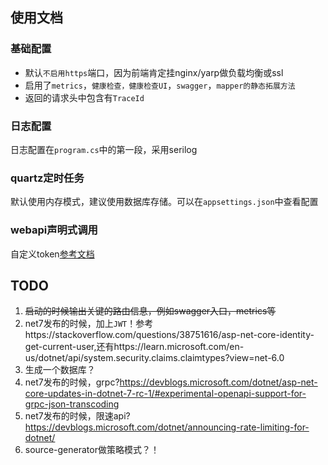 ﻿## 使用文档

### 基础配置
- 默认`不启用https`端口，因为前端肯定挂nginx/yarp做负载均衡或ssl
- 启用了`metrics`，`健康检查，健康检查UI`，`swagger`，`mapper的静态拓展方法`
- 返回的请求头中包含有`TraceId`

### 日志配置
日志配置在`program.cs`中的第一段，采用serilog

### quartz定时任务
默认使用内存模式，建议使用数据库存储。可以在`appsettings.json`中查看配置

### webapi声明式调用
自定义token[参考文档](https://github.com/dotnetcore/WebApiClient#%E8%87%AA%E5%AE%9A%E4%B9%89tokenprovider)


## TODO
1. ~~启动的时候输出关键的路由信息，例如swagger入口，metrics等~~
2. net7发布的时候，加上`JWT`！参考https://stackoverflow.com/questions/38751616/asp-net-core-identity-get-current-user,还有https://learn.microsoft.com/en-us/dotnet/api/system.security.claims.claimtypes?view=net-6.0
3. 生成一个数据库？
4. net7发布的时候，grpc?https://devblogs.microsoft.com/dotnet/asp-net-core-updates-in-dotnet-7-rc-1/#experimental-openapi-support-for-grpc-json-transcoding
5. net7发布的时候，限速api?https://devblogs.microsoft.com/dotnet/announcing-rate-limiting-for-dotnet/
6. source-generator做策略模式？！